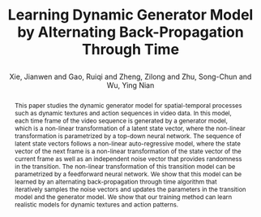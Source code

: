 ---
layout: pub
type: article
key: dyngen
title: >
    Learning Dynamic Generator Model by Alternating Back-Propagation Through Time
author: Xie, Jianwen and Gao, Ruiqi and Zheng, Zilong and Zhu, Song-Chun and Wu, Ying Nian
equalauthor: Xie, Jianwen and Gao, Ruiqi
website: http://www.stat.ucla.edu/~jxie/DynamicGenerator/DynamicGenerator.html
pdf: https://arxiv.org/pdf/1812.10587.pdf
abbr: AAAI'19
award: Spotlight
img: DynamicGenerator/dynamic_generator.gif
code: https://github.com/jianwen-xie/Dynamic_generator
journal: The Thirty-Third AAAI Conference on Artificial Intelligence (AAAI)
year: 2019
abstract: >
    This paper studies the dynamic generator model for spatial-temporal processes such as dynamic textures and action sequences in video data. In this model, each time frame of the video sequence is generated by a generator model, which is a non-linear transformation of a latent state vector, where the non-linear transformation is parametrized by a top-down neural network. The sequence of latent state vectors follows a non-linear auto-regressive model, where the state vector of the next frame is a non-linear transformation of the state vector of the current frame as well as an independent noise vector that provides randomness in the transition. The non-linear transformation of this transition model can be parametrized by a feedforward neural network. We show that this model can be learned by an alternating back-propagation through time algorithm that iteratively samples the noise vectors and updates the parameters in the transition model and the generator model. We show that our training method can learn realistic models for dynamic textures and action patterns.
bibtex: >
    @article{xie2019DG,
        title = {Learning Dynamic Generator Model by Alternating Back-Propagation Through Time},
        author = {Xie, Jianwen and Gao, Ruiqi and Zheng, Zilong and Zhu, Song-Chun and Wu, Ying Nian},
        journal={The Thirty-Third AAAI Conference on Artificial Intelligence (AAAI)},
        year = {2019}
    }    
---